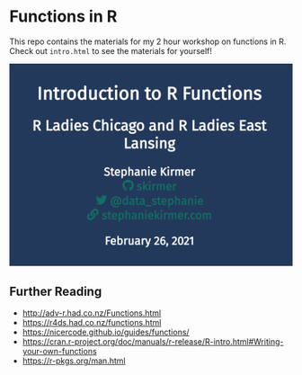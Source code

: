 # Functions in R

This repo contains the materials for my 2 hour workshop on functions in R. Check out `intro.html` to see the materials for yourself!

![](frontpage.png)

## Further Reading
* http://adv-r.had.co.nz/Functions.html
* https://r4ds.had.co.nz/functions.html
* https://nicercode.github.io/guides/functions/
* https://cran.r-project.org/doc/manuals/r-release/R-intro.html#Writing-your-own-functions
* https://r-pkgs.org/man.html